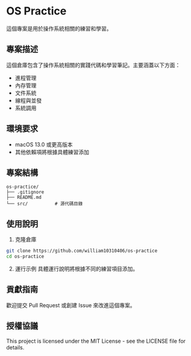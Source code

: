 # OS Practice

這個專案是用於操作系統相關的練習和學習。

## 專案描述

這個倉庫包含了操作系統相關的實踐代碼和學習筆記。主要涵蓋以下方面：
- 進程管理
- 內存管理
- 文件系統
- 線程與並發
- 系統調用

## 環境要求

- macOS 13.0 或更高版本
- 其他依賴項將根據具體練習添加

## 專案結構

```
os-practice/
├── .gitignore
├── README.md
└── src/          # 源代碼目錄
```

## 使用說明

1. 克隆倉庫
```bash
git clone https://github.com/william10310406/os-practice
cd os-practice
```

2. 運行示例
具體運行說明將根據不同的練習項目添加。

## 貢獻指南

歡迎提交 Pull Request 或創建 Issue 來改進這個專案。

## 授權協議

This project is licensed under the MIT License - see the LICENSE file for details. 